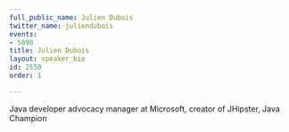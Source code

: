 ```yaml
---
full_public_name: Julien Dubois
twitter_name: juliendubois
events:
- 5890
title: Julien Dubois
layout: speaker_bio
id: 2550
order: 1

---
```

Java developer advocacy manager at Microsoft, creator of JHipster, Java Champion